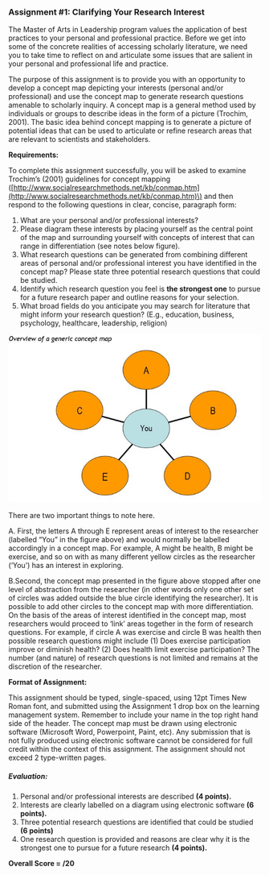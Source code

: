 ### Assignment \#1: Clarifying Your Research Interest

The Master of Arts in Leadership program values the application of best practices to your personal and professional practice.  Before we get into some of the concrete realities of accessing scholarly literature, we need you to take time to reflect on and articulate some issues that are salient in your personal and professional life and practice.

The purpose of this assignment is to provide you with an opportunity to develop a concept map depicting your interests \(personal and/or professional\) and use the concept map to generate research questions amenable to scholarly inquiry. A concept map is a general method used by individuals or groups to describe ideas in the form of a picture \(Trochim, 2001\). The basic idea behind concept mapping is to generate a picture of potential ideas that can be used to articulate or refine research areas that are relevant to scientists and stakeholders.

**Requirements:**

To complete this assignment successfully, you will be asked to examine Trochim’s \(2001\) guidelines for concept mapping \([http://www.socialresearchmethods.net/kb/conmap.htm](http://www.socialresearchmethods.net/kb/conmap.htm)\) and then respond to the following questions in clear, concise, paragraph form:

1. What are your personal and/or professional interests? 
2. Please diagram these interests by placing yourself as the central point of the map and surrounding yourself with concepts of interest that can range in differentiation \(see notes below figure\). 
3. What research questions can be generated from combining different areas of personal and/or professional interest you have identified in the concept map? Please state three potential research questions that could be studied. 
4. Identify which research question you feel is **the strongest one** to pursue for a future research paper and outline reasons for your selection.
5. What broad fields do you anticipate you may search for literature that might inform your research question? \(E.g., education, business, psychology, healthcare, leadership, religion\)

![](/assets/ConceptMap.JPG)

There are two important things to note here.

A. First, the letters A through E represent areas of interest to the researcher \(labelled “You” in the figure above\) and would normally be labelled accordingly in a concept map. For example, A might be health, B might be exercise, and so on with as many different yellow circles as the researcher \(‘You’\) has an interest in exploring.

B.Second, the concept map presented in the figure above stopped after one level of abstraction from the researcher \(in other words only one other set of circles was added outside the blue circle identifying the researcher\). It is possible to add other circles to the concept map with more differentiation. On the basis of the areas of interest identified in the concept map, most researchers would proceed to ‘link’ areas together in the form of research questions. For example, if circle A was exercise and circle B was health then possible research questions might include \(1\) Does exercise participation improve or diminish health? \(2\) Does health limit exercise participation? The number \(and nature\) of research questions is not limited and remains at the discretion of the researcher.

**Format of Assignment:**

This assignment should be typed, single-spaced, using 12pt Times New Roman font, and submitted using the Assignment 1 drop box on the learning management system. Remember to include your name in the top right hand side of the header. The concept map must be drawn using electronic software \(Microsoft Word, Powerpoint, Paint, etc\). Any submission that is not fully produced using electronic software cannot be considered for full credit within the context of this assignment. The assignment should not exceed 2 type-written pages.

##### Evaluation:

1. Personal and/or professional interests are described **\(4 points\).**
2. Interests are clearly labelled on a diagram using electronic software **\(6 points\).**
3. Three potential research questions are identified that could be studied **\(6 points\)**
4. One research question is provided and reasons are clear why it is the strongest one to pursue for a future research **\(4 points\).**

**Overall Score = /20**

